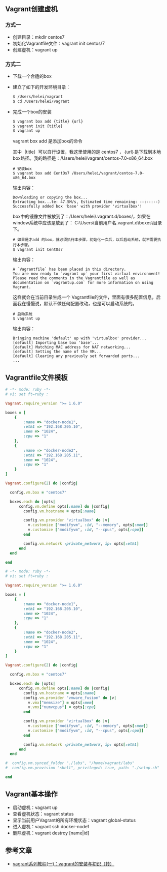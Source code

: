 ## Vagrant创建虚机

### 方式一
* 创建目录：mkdir centos7
* 初始化Vagrantfile文件：vagrant init centos/7
* 创建虚机：vagrant up

### 方式二

* 下载一个合适的box

* 建立了如下的开发环境目录：

  ```bash
  $ /Users/helei/vagrant
  $ cd /Users/helei/vagrant
  ```

* 完成一个box的安装

  ```bash
  $ vagrant box add {title} {url}
  $ vagrant init {title}
  $ vagrant up
  ```

  vagrant box add 是添加box的命令 

  其中｛title｝可以自行设置，我这里使用的是 centos7 ，｛url｝是下载到本地box路径。我的路径是：/Users/helei/vagrant/centos-7.0-x86_64.box

  ```
  # 安装box
  $ vagrant box add CentOs7 /Users/helei/vagrant/centos-7.0-x86_64.box
  ```

  输出内容：

  ```
  Downloading or copying the box...
  Extracting box...te: 47.5M/s, Estimated time remaining: --:--:--)
  Successfully added box 'base' with provider 'virtualbox'!
  ```

  box中的镜像文件被放到了：/Users/helei/.vagrant.d/boxes/，如果在window系统中应该是放到了： C:\Users\当前用户名.vagrant.d\boxes\目录下。

  ```
  # 如果是才add 的box，就必须执行本步骤，初始化一次后，以后启动系统，就不需要执行本步骤。
  $ vagrant init CentOs7
  ```

  输出内容：

  ```
  A `Vagrantfile` has been placed in this directory.
  You are now ready to `vagrant up` your first virtual environment!
  Please read the comments in the Vagrantfile as well as documentation on `vagrantup.com` for more information on using Vagrant.
  ```

  这样就会在当前目录生成一个 Vagrantfile的文件，里面有很多配置信息，后面我在慢慢说，默认不做任何配置改动，也是可以启动系统的。

  ```
  # 启动系统
  $ vagrant up
  ```

  输出内容：

  ```
  Bringing machine 'default' up with 'virtualbox' provider...
  [default] Importing base box 'base'...
  [default] Matching MAC address for NAT networking...
  [default] Setting the name of the VM...
  [default] Clearing any previously set forwarded ports...
  ...
  ```

## Vagrantfile文件模板

```ruby
# -*- mode: ruby -*-
# vi: set ft=ruby :

Vagrant.require_version ">= 1.6.0"

boxes = [
    {
        :name => "docker-node1",
        :eth1 => "192.168.205.10",
        :mem => "1024",
        :cpu => "1"
    },
    {
        :name => "docker-node2",
        :eth1 => "192.168.205.11",
        :mem => "1024",
        :cpu => "1"
    }
]

Vagrant.configure(2) do |config|

  config.vm.box = "centos7"

  boxes.each do |opts|
      config.vm.define opts[:name] do |config|
        config.vm.hostname = opts[:name]

        config.vm.provider "virtualbox" do |v|
          v.customize ["modifyvm", :id, "--memory", opts[:mem]]
          v.customize ["modifyvm", :id, "--cpus", opts[:cpu]]
        end

        config.vm.network :private_network, ip: opts[:eth1]
      end
  end

end
```



```ruby
# -*- mode: ruby -*-
# vi: set ft=ruby :

Vagrant.require_version ">= 1.6.0"

boxes = [
    {
        :name => "docker-node1",
        :eth1 => "192.168.205.10",
        :mem => "1024",
        :cpu => "1"
    },
    {
        :name => "docker-node2",
        :eth1 => "192.168.205.11",
        :mem => "1024",
        :cpu => "1"
    }
]

Vagrant.configure(2) do |config|

  config.vm.box = "centos7"

  boxes.each do |opts|
      config.vm.define opts[:name] do |config|
        config.vm.hostname = opts[:name]
        config.vm.provider "vmware_fusion" do |v|
          v.vmx["memsize"] = opts[:mem]
          v.vmx["numvcpus"] = opts[:cpu]
        end

        config.vm.provider "virtualbox" do |v|
          v.customize ["modifyvm", :id, "--memory", opts[:mem]]
          v.customize ["modifyvm", :id, "--cpus", opts[:cpu]]
        end

        config.vm.network :private_network, ip: opts[:eth1]
      end
  end

#  config.vm.synced_folder "./labs", "/home/vagrant/labs"
#  config.vm.provision "shell", privileged: true, path: "./setup.sh"

end
```



## Vagrant基本操作

- 启动虚机：vagrant up
- 查看虚机状态：vagrant status
- 显示当前用户Vagrant的所有环境状态：vagrant global-status
- 进入虚机：vagrant ssh docker-node1
- 删除虚机：vagrant destroy [name|id]

## 参考文章

* [vagrant系列教程(一)：vagrant的安装与初识（转）](https://www.cnblogs.com/ajianbeyourself/p/5919503.html)